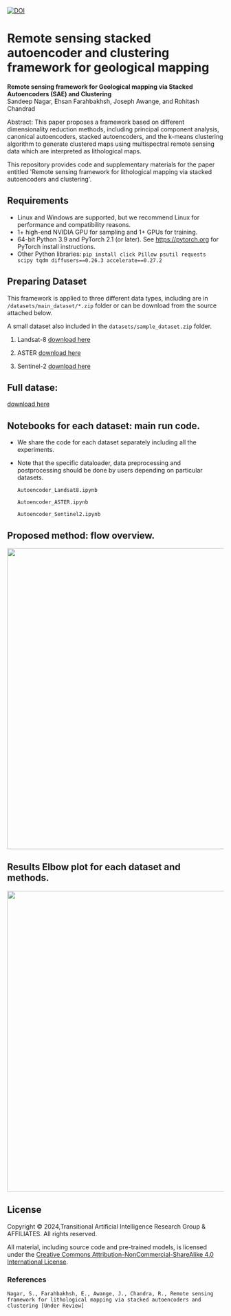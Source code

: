 [![DOI](https://zenodo.org/badge/512082635.svg)](https://zenodo.org/badge/latestdoi/512082635)

# Remote sensing stacked autoencoder and clustering framework for geological mapping

**Remote sensing framework for Geological mapping via Stacked Autoencoders (SAE) and Clustering**<br>
Sandeep Nagar, Ehsan Farahbakhsh, Joseph Awange, and Rohitash Chandrad<br>

Abstract: This paper proposes a framework based on different dimensionality reduction methods, including principal component analysis, canonical autoencoders, stacked autoencoders, and the k-means clustering algorithm to generate clustered maps using multispectral remote sensing data which are interpreted as lithological maps.


This repository provides code and supplementary materials for the paper entitled 'Remote sensing framework for lithological mapping via stacked autoencoders and clustering'. 

## Requirements

* Linux and Windows are supported, but we recommend Linux for performance and compatibility reasons.
* 1+ high-end NVIDIA GPU for sampling and 1+ GPUs for training.
* 64-bit Python 3.9 and PyTorch 2.1 (or later). See https://pytorch.org for PyTorch install instructions.
* Other Python libraries: `pip install click Pillow psutil requests scipy tqdm diffusers==0.26.3 accelerate==0.27.2`

## Preparing Dataset
This framework is applied to three different data types, including are in `/datasets/main_dataset/*.zip` folder or can be download from the source attached below.

A small dataset also included in the `datasets/sample_dataset.zip` folder.

1. Landsat-8 
[download here](https://www.usgs.gov/landsat-missions/landsat-data-access)

2. ASTER
[download here](https://asterweb.jpl.nasa.gov/)

4. Sentinel-2
[download here](https://sentinels.copernicus.eu/web/sentinel/missions/sentinel-2)


## Full datase: 
[download here](https://www.dropbox.com/scl/fo/0k3d0pooovlsj97ztocb0/h?rlkey=colw5u0hc5tsnlt6ywolvo9i3&dl=0) 

##  Notebooks for each dataset: main run code.
* We share the code for each dataset separately including all the experiments.
* Note that the specific dataloader, data preprocessing and postprocessing should be done by users depending on particular datasets.

   `Autoencoder_Landsat8.ipynb` 
   
   `Autoencoder_ASTER.ipynb`

   `Autoencoder_Sentinel2.ipynb`


## Proposed method: flow overview.
<!--- ![image](https://github.com/sydney-machine-learning/autoencoders_remotesensing/assets/14858627/bbcd7578-679d-4c26-bd0d-39b65208ca2a)  align="right"  --->
<img src='https://github.com/sydney-machine-learning/autoencoders_remotesensing/assets/14858627/bbcd7578-679d-4c26-bd0d-39b65208ca2a' width='700'  >

## Results Elbow plot for each dataset and methods.
<!--- ![image](https://github.com/sydney-machine-learning/autoencoders_remotesensing/assets/14858627/098d427f-8872-480e-bd67-16e990181af1) --->
<img src='https://github.com/sydney-machine-learning/autoencoders_remotesensing/assets/14858627/098d427f-8872-480e-bd67-16e990181af1' width ='700'>

## License

Copyright &copy; 2024,Transitional Artificial Intelligence Research Group & AFFILIATES. All rights reserved.

All material, including source code and pre-trained models, is licensed under the [Creative Commons Attribution-NonCommercial-ShareAlike 4.0 International License](http://creativecommons.org/licenses/by-nc-sa/4.0/).

### References
`Nagar, S., Farahbakhsh, E., Awange, J., Chandra, R., Remote sensing framework for lithological mapping via stacked autoencoders and clustering [Under Review]`
